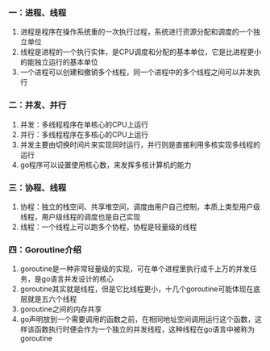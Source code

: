 ### 一：进程、线程
1. 进程是程序在操作系统重的一次执行过程，系统进行资源分配和调度的一个独立单位
2. 线程是进程的一个执行实体，是CPU调度和分配的基本单位，它是比进程更小的能独立运行的基本单位
3. 一个进程可以创建和撤销多个线程，同一个进程中的多个线程之间可以并发执行

### 二：并发、并行
1. 并发：多线程程序在单核心的CPU上运行
2. 并行：多线程程序在多核心的CPU上运行
3. 并发主要由切换时间片来实现同时运行，并行则是直接利用多核实现多线程的运行
4. go程序可以设置使用核心数，来发挥多核计算机的能力

### 三：协程、线程
1. 协程：独立的栈空间、共享堆空间，调度由用户自己控制，本质上类型用户级线程，用户级线程的调度也是自己实现
2. 线程：一个线程上可以跑多个协程，协程是轻量级的线程

### 四：Goroutine介绍
1. goroutine是一种非常轻量级的实现，可在单个进程里执行成千上万的并发任务，是go语言并发设计的核心
2. goroutine其实就是线程，但是它比线程更小，十几个goroutine可能体现在底层就是五六个线程
3. goroutine之间的内存共享
4. go声明放到一个需要调用的函数之前，在相同地址空间调用运行这个函数，这样该函数执行时便会作为一个独立的并发线程，这种线程在go语言中被称为goroutine